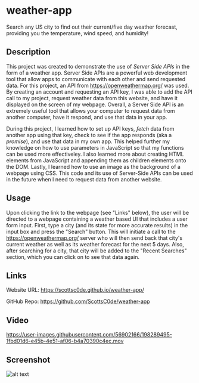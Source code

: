# weather-app
Search any US city to find out their current/five day weather forecast, providing you the temperature, wind speed, and humidity!

## Description

This project was created to demonstrate the use of *Server Side APIs* in the form of a weather app. Server Side APIs are a powerful web development tool that allow apps to communicate with each other and send requested data. For this project, an API from https://openweathermap.org/ was used. By creating an account and requesting an API key, I was able to add the API call to my project, request weather data from this website, and have it displayed on the screen of my webpage. Overall, a Server Side API is an extremely useful tool that allows your computer to request data from another computer, have it respond, and use that data in your app. 

During this project, I learned how to set up API keys, *fetch* data from another app using that key, check to see if the app responds (aka a *promise*), and use that data in my own app. This helped further my knowledge on how to use parameters in JavaScript so that my functions can be used more effectiveley. I also learned more about creating HTML elements from JavaScript and appending them as children elements onto the DOM. Lastly, I learned how to use an image as the background of a webpage using CSS. This code and its use of Server-Side APIs can be used in the future when I need to request data from another website.

## Usage

Upon clicking the link to the webpage (see "Links" below), the user will be directed to a webpage containing a weather based UI that includes a user form input. First, type a city (and its state for more accurate results) in the input box and press the "Search" button. This will initiate a call to the https://openweathermap.org/ server who will then send back that city's current weather as well as its weather forecast for the next 5 days. Also, after searching for a city, that city will be added to the "Recent Searches" section, which you can click on to see that data again.

## Links

Website URL: https://scottsc0de.github.io/weather-app/

GitHub Repo: https://github.com/ScottsC0de/weather-app

## Video

https://user-images.githubusercontent.com/56902166/198289495-1fbd01d6-e45b-4e51-af06-b4a70390c4ec.mov

## Screenshot

![alt text](assets/img/weather-app-pic.png)
